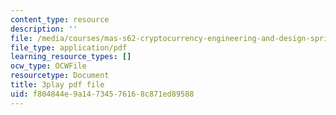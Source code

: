 ```yaml
---
content_type: resource
description: ''
file: /media/courses/mas-s62-cryptocurrency-engineering-and-design-spring-2018/f804844e9a14734576168c871ed89588_IJquEYhiq_U.pdf
file_type: application/pdf
learning_resource_types: []
ocw_type: OCWFile
resourcetype: Document
title: 3play pdf file
uid: f804844e-9a14-7345-7616-8c871ed89588
---
```

